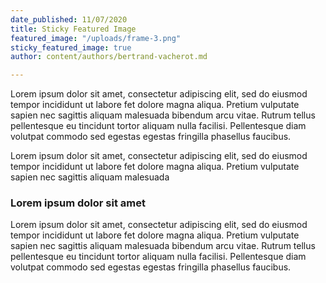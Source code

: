 ```yaml
---
date_published: 11/07/2020
title: Sticky Featured Image
featured_image: "/uploads/frame-3.png"
sticky_featured_image: true
author: content/authors/bertrand-vacherot.md

---
```

Lorem ipsum dolor sit amet, consectetur adipiscing elit, sed do eiusmod tempor incididunt ut labore fet dolore magna aliqua. Pretium vulputate sapien nec sagittis aliquam malesuada bibendum arcu vitae. Rutrum tellus pellentesque eu tincidunt tortor aliquam nulla facilisi. Pellentesque diam volutpat commodo sed egestas egestas fringilla phasellus faucibus.

Lorem ipsum dolor sit amet, consectetur adipiscing elit, sed do eiusmod tempor incididunt ut labore fet dolore magna aliqua. Pretium vulputate sapien nec sagittis aliquam malesuada

### Lorem ipsum dolor sit amet

Lorem ipsum dolor sit amet, consectetur adipiscing elit, sed do eiusmod tempor incididunt ut labore fet dolore magna aliqua. Pretium vulputate sapien nec sagittis aliquam malesuada bibendum arcu vitae. Rutrum tellus pellentesque eu tincidunt tortor aliquam nulla facilisi. Pellentesque diam volutpat commodo sed egestas egestas fringilla phasellus faucibus.